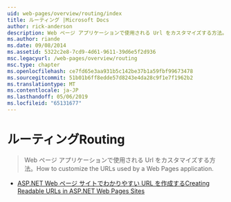 ```yaml
---
uid: web-pages/overview/routing/index
title: ルーティング |Microsoft Docs
author: rick-anderson
description: Web ページ アプリケーションで使用される Url をカスタマイズする方法。
ms.author: riande
ms.date: 09/08/2014
ms.assetid: 5322c2e8-7cd9-4d61-9611-39d6e5f2d936
msc.legacyurl: /web-pages/overview/routing
msc.type: chapter
ms.openlocfilehash: ce7fd65e3aa931b5c142be37b1a59fbf99673478
ms.sourcegitcommit: 51b01b6ff8edde57d8243e4da28c9f1e7f1962b2
ms.translationtype: MT
ms.contentlocale: ja-JP
ms.lasthandoff: 05/06/2019
ms.locfileid: "65131677"
---
```

# <a name="routing"></a><span data-ttu-id="70871-103">ルーティング</span><span class="sxs-lookup"><span data-stu-id="70871-103">Routing</span></span>

> <span data-ttu-id="70871-104">Web ページ アプリケーションで使用される Url をカスタマイズする方法。</span><span class="sxs-lookup"><span data-stu-id="70871-104">How to customize the URLs used by a Web Pages application.</span></span>

- [<span data-ttu-id="70871-105">ASP.NET Web ページ サイトでわかりやすい URL を作成する</span><span class="sxs-lookup"><span data-stu-id="70871-105">Creating Readable URLs in ASP.NET Web Pages Sites</span></span>](creating-readable-urls-in-aspnet-web-pages-sites.md)
